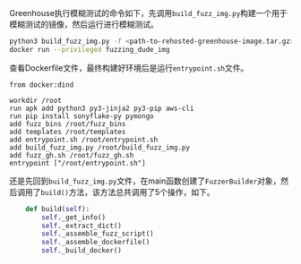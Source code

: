 Greenhouse执行模糊测试的命令如下，先调用`build_fuzz_img.py`构建一个用于模糊测试的镜像，然后运行进行模糊测试。
```bash
python3 build_fuzz_img.py -f <path-to-rehosted-greenhouse-image.tar.gz> 
docker run --privileged fuzzing_dude_img
```

查看Dockerfile文件，最终构建好环境后是运行`entrypoint.sh`文件。
```
from docker:dind

workdir /root
run apk add python3 py3-jinja2 py3-pip aws-cli
run pip install sonyflake-py pymongo
add fuzz_bins /root/fuzz_bins
add templates /root/templates
add entrypoint.sh /root/entrypoint.sh
add build_fuzz_img.py /root/build_fuzz_img.py
add fuzz_gh.sh /root/fuzz_gh.sh
entrypoint ["/root/entrypoint.sh"]
```

还是先回到`build_fuzz_img.py`文件，在main函数创建了`FuzzerBuilder`对象，然后调用了`build()`方法，该方法总共调用了5个操作，如下。
```    python
	def build(self):
        self._get_info()
        self._extract_dict()
        self._assemble_fuzz_script()
        self._assemble_dockerfile()
        self._build_docker()
```

